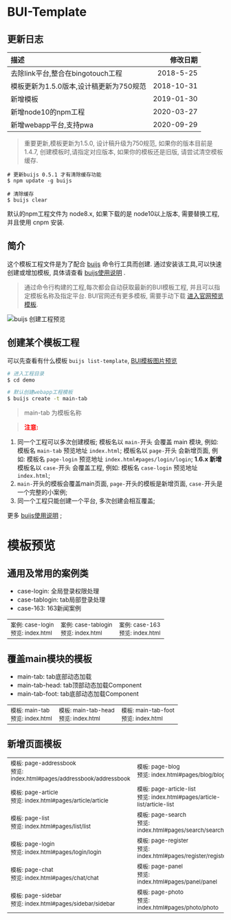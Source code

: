 # BUI-Template

## 更新日志
| **描述**            | **修改日期**    |
|:-------------------|-------------------:|
|去除link平台,整合在bingotouch工程    |2018-5-25    |
|模板更新为1.5.0版本,设计稿更新为750规范    |2018-10-31    |
|新增模板    |2019-01-30    |
|新增node10的npm工程    |2020-03-27    |
|新增webapp平台,支持pwa    |2020-09-29    |

> 重要更新,模板更新为1.5.0, 设计稿升级为750规范, 如果你的版本目前是1.4.7, 创建模板时,请指定对应版本,
如果你的模板还是旧版, 请尝试清空模板缓存.
```
# 更新buijs 0.5.1 才有清除缓存功能
$ npm update -g buijs

# 清除缓存
$ buijs clear
```

默认的npm工程文件为 node8.x, 如果下载的是 node10以上版本, 需要替换工程, 并且使用 cnpm 安装.

## 简介


这个模板工程文件是为了配合 [buijs](https://github.com/imouou/buijs-cli)  命令行工具而创建.
通过安装该工具,可以快速创建或增加模板, 具体请查看 [buijs使用说明](https://github.com/imouou/buijs-cli) .
> 通过命令行构建的工程,每次都会自动获取最新的BUI模板工程, 并且可以指定模板名称及指定平台.
BUI官网还有更多模板, 需要手动下载 [进入官网预览模板](http://www.easybui.com/scenes/).

![buijs 创建工程预览](http://www.easybui.com/docs/images/router/buijs-create-demo_low.gif)


## 创建某个模板工程

可以先查看有什么模板 `buijs list-template`, [BUI模板图片预览](https://github.com/imouou/BUI-Template/)

```bash
# 进入工程目录
$ cd demo

# 默认创建webapp工程模板
$ buijs create -t main-tab

```
> main-tab 为模板名称

> <strong style="color:red">注意:</strong>
1. 同一个工程可以多次创建模板;
模板名以 `main-`开头 会覆盖 main 模块, 例如: 模板名 `main-tab` 预览地址 `index.html`;
模板名以 `page-`开头 会新增页面, 例如: 模板名 `page-login` 预览地址 `index.html#pages/login/login`;
**1.6.x 新增**
模板名以 `case-`开头 会覆盖工程, 例如: 模板名 `case-login` 预览地址 `index.html`;
2. `main-`开头的模板会覆盖main页面, `page-`开头的模板是新增页面, `case-`开头是一个完整的小案例;
3. 同一个工程只能创建一个平台, 多次创建会相互覆盖;

更多 [buijs使用说明](https://github.com/imouou/buijs-cli) ;

# 模板预览

## 通用及常用的案例类
- case-login: 全局登录权限处理
- case-tablogin: tab局部登录处理
- case-163: 163新闻案例
<table>
    <tr>
        <td><div><img src="https://cdn.jsdelivr.net/gh/imouou/bui-template/templates/case-login/preview.png" alt=""></div> <div style="font-size: 13px;">案例: case-login</div> <div style="font-size: 13px;">预览: index.html</div></td>
        <td><div><img src="https://cdn.jsdelivr.net/gh/imouou/bui-template/templates/case-tablogin/preview.png" alt=""></div> <div style="font-size: 13px;">案例: case-tablogin </div> <div style="font-size: 13px;">预览: index.html</div></td>
        <td><div><img src="https://cdn.jsdelivr.net/gh/imouou/bui-template/templates/case-163/preview.png" alt=""></div> <div style="font-size: 13px;">案例: case-163</div> <div style="font-size: 13px;">预览: index.html</div></td>
    </tr>
</table>

## 覆盖main模块的模板
- main-tab: tab底部动态加载
- main-tab-head: tab顶部动态加载Component
- main-tab-foot: tab底部动态加载Component

<table>
    <tr>
        <td><div><img src="https://cdn.jsdelivr.net/gh/imouou/bui-template/templates/main-tab/preview.png" alt=""></div> <div style="font-size: 13px;">模板: main-tab</div> <div style="font-size: 13px;">预览: index.html</div></td>
        <td><div><img src="https://cdn.jsdelivr.net/gh/imouou/bui-template/templates/main-tab-head/preview.png" alt=""></div> <div style="font-size: 13px;">模板: main-tab-head</div> <div style="font-size: 13px;">预览: index.html</div></td>
        <td><div><img src="https://cdn.jsdelivr.net/gh/imouou/bui-template/templates/main-tab-foot/preview.png" alt=""></div> <div style="font-size: 13px;">模板: main-tab-foot </div> <div style="font-size: 13px;">预览: index.html</div></td>
    </tr>
</table>

## 新增页面模板

<table>
    <tr>
        <td><div><img src="https://cdn.jsdelivr.net/gh/imouou/bui-template/templates/page-addressbook/preview.png" alt=""></div> <div style="font-size: 13px;">模板: page-addressbook</div> <div style="font-size: 13px;">预览: index.html#pages/addressbook/addressbook</div></td>
        <td><div><img src="https://cdn.jsdelivr.net/gh/imouou/bui-template/templates/page-blog/preview.png" alt=""></div> <div style="font-size: 13px;">模板: page-blog </div> <div style="font-size: 13px;">预览: index.html#pages/blog/blog</div></td>
        <td><div><img src="https://cdn.jsdelivr.net/gh/imouou/bui-template/templates/page-icon/preview.png" alt=""></div> <div style="font-size: 13px;">模板: page-icon</div> <div style="font-size: 13px;">预览: index.html#pages/icon/icon</div></td>
    </tr>
    <tr>
        <td><div><img src="https://cdn.jsdelivr.net/gh/imouou/bui-template/templates/page-article/preview.png" alt=""></div> <div style="font-size: 13px;">模板: page-article</div> <div style="font-size: 13px;">预览: index.html#pages/article/article</div></td>
        <td><div><img src="https://cdn.jsdelivr.net/gh/imouou/bui-template/templates/page-article-list/preview.png" alt=""></div> <div style="font-size: 13px;">模板: page-article-list</div> <div style="font-size: 13px;">预览: index.html#pages/article-list/article-list</div></td>
        <td><div><img src="https://cdn.jsdelivr.net/gh/imouou/bui-template/templates/page-comment/preview.png" alt=""></div> <div style="font-size: 13px;">模板: page-comment</div> <div style="font-size: 13px;">预览: index.html#pages/comment/comment</div></td>
    </tr>
    <tr>
        <td><div><img src="https://cdn.jsdelivr.net/gh/imouou/bui-template/templates/page-list/preview.png" alt=""></div> <div style="font-size: 13px;">模板: page-list</div> <div style="font-size: 13px;">预览: index.html#pages/list/list</div></td>
        <td><div><img src="https://cdn.jsdelivr.net/gh/imouou/bui-template/templates/page-search/preview.png" alt=""></div> <div style="font-size: 13px;">模板: page-search</div> <div style="font-size: 13px;">预览: index.html#pages/search/search</div></td>
        <td><div><img src="https://cdn.jsdelivr.net/gh/imouou/bui-template/templates/page-history/preview.png" alt=""></div> <div style="font-size: 13px;">模板: page-history</div> <div style="font-size: 13px;">预览: index.html#pages/history/history</div></td>
    </tr>
    <tr>
        <td><div><img src="https://cdn.jsdelivr.net/gh/imouou/bui-template/templates/page-login/preview.png" alt=""></div> <div style="font-size: 13px;">模板: page-login</div> <div style="font-size: 13px;">预览: index.html#pages/login/login</div></td>
        <td><div><img src="https://cdn.jsdelivr.net/gh/imouou/bui-template/templates/page-register/preview.png" alt=""></div> <div style="font-size: 13px;">模板: page-register</div> <div style="font-size: 13px;">预览: index.html#pages/register/register</div></td>
        <td><div><img src="https://cdn.jsdelivr.net/gh/imouou/bui-template/templates/page-form/preview.png" alt=""></div> <div style="font-size: 13px;">模板: page-form</div> <div style="font-size: 13px;">预览: index.html#pages/form/form</div></td>
    </tr>
    <tr>
        <td><div><img src="https://cdn.jsdelivr.net/gh/imouou/bui-template/templates/page-chat/preview.png" alt=""></div> <div style="font-size: 13px;">模板: page-chat</div> <div style="font-size: 13px;">预览: index.html#pages/chat/chat</div></td>
        <td><div><img src="https://cdn.jsdelivr.net/gh/imouou/bui-template/templates/page-panel/preview.png" alt=""></div> <div style="font-size: 13px;">模板: page-panel</div> <div style="font-size: 13px;">预览: index.html#pages/panel/panel</div></td>
        <td><div><img src="https://cdn.jsdelivr.net/gh/imouou/bui-template/templates/page-personal/preview.png" alt=""></div> <div style="font-size: 13px;">模板: page-personal</div> <div style="font-size: 13px;">预览: index.html#pages/personal/personal</div></td>
    </tr>
    <tr>
        <td><div><img src="https://cdn.jsdelivr.net/gh/imouou/bui-template/templates/page-sidebar/preview.png" alt=""></div> <div style="font-size: 13px;">模板: page-sidebar</div> <div style="font-size: 13px;">预览: index.html#pages/sidebar/sidebar</div></td>
        <td><div><img src="https://cdn.jsdelivr.net/gh/imouou/bui-template/templates/page-photo/preview.png" alt=""></div> <div style="font-size: 13px;">模板: page-photo</div> <div style="font-size: 13px;">预览: index.html#pages/photo/photo</div></td>
        <td><div><img src="https://cdn.jsdelivr.net/gh/imouou/bui-template/templates/page-msg/preview.png" alt=""></div> <div style="font-size: 13px;">模板: page-msg</div> <div style="font-size: 13px;">预览: index.html#pages/msg/msg</div></td>
    </tr>
</table>
